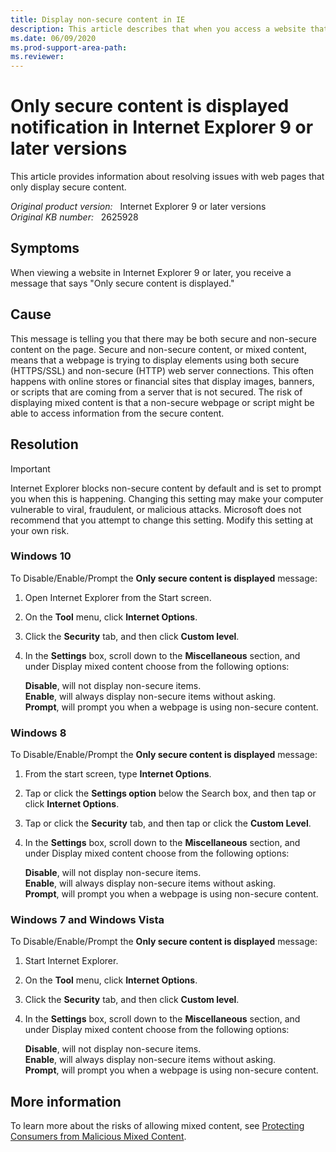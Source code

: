 ```yaml
---
title: Display non-secure content in IE
description: This article describes that when you access a website that contains non-secure content or mixed content, you will receive a **only secure content is displayed** notification. 
ms.date: 06/09/2020
ms.prod-support-area-path: 
ms.reviewer: 
---
```

# Only secure content is displayed notification in Internet Explorer 9 or later versions

This article provides information about resolving issues with web pages that only display secure content.

_Original product version:_ &nbsp; Internet Explorer 9 or later versions  
_Original KB number:_ &nbsp; 2625928

## Symptoms

When viewing a website in Internet Explorer 9 or later, you receive a message that says "Only secure content is displayed."

## Cause

This message is telling you that there may be both secure and non-secure content on the page. Secure and non-secure content, or mixed content, means that a webpage is trying to display elements using both secure (HTTPS/SSL) and non-secure (HTTP) web server connections. This often happens with online stores or financial sites that display images, banners, or scripts that are coming from a server that is not secured. The risk of displaying mixed content is that a non-secure webpage or script might be able to access information from the secure content.

## Resolution

> [!IMPORTANT]
> Internet Explorer blocks non-secure content by default and is set to prompt you when this is happening. Changing this setting may make your computer vulnerable to viral, fraudulent, or malicious attacks. Microsoft does not recommend that you attempt to change this setting. Modify this setting at your own risk.

### Windows 10

To Disable/Enable/Prompt the **Only secure content is displayed** message:  

1. Open Internet Explorer from the Start screen.
2. On the **Tool** menu, click **Internet Options**.
3. Click the **Security** tab, and then click **Custom level**.
4. In the **Settings** box, scroll down to the **Miscellaneous** section, and under Display mixed content choose from the following options:

    **Disable**, will not display non-secure items.  
    **Enable**, will always display non-secure items without asking.  
    **Prompt**, will prompt you when a webpage is using non-secure content.

### Windows 8

To Disable/Enable/Prompt the **Only secure content is displayed** message:  

1. From the start screen, type **Internet Options**.
2. Tap or click the **Settings option** below the Search box, and then tap or click **Internet Options**.
3. Tap or click the **Security** tab, and then tap or click the **Custom Level**.
4. In the **Settings** box, scroll down to the **Miscellaneous** section, and under Display mixed content choose from the following options:

    **Disable**, will not display non-secure items.  
    **Enable**, will always display non-secure items without asking.  
    **Prompt**, will prompt you when a webpage is using non-secure content.

### Windows 7 and Windows Vista

To Disable/Enable/Prompt the **Only secure content is displayed** message:

1. Start Internet Explorer.
2. On the **Tool** menu, click **Internet Options**.
3. Click the **Security** tab, and then click **Custom level**.
4. In the **Settings** box, scroll down to the **Miscellaneous** section, and under Display mixed content choose from the following options:

    **Disable**, will not display non-secure items.  
    **Enable**, will always display non-secure items without asking.  
    **Prompt**, will prompt you when a webpage is using non-secure content.  

## More information

To learn more about the risks of allowing mixed content, see [Protecting Consumers from Malicious Mixed Content](/archive/blogs/ie/internet-explorer-9-security-part-4-protecting-consumers-from-malicious-mixed-content).

